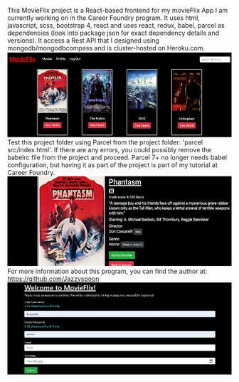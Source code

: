 This MovieFlix project is a React-based frontend for my movieFlix App I am currently working on in the Career Foundry program. It uses html, javascript, scss, bootstrap 4, react and uses react, redux, babel, parcel as dependencies (look into package json for exact dependency details and versions). It access a Rest API that I designed using mongodb/mongodbcompass and is cluster-hosted on Heroku.com.
<img src="https://github.com/Jazzyspoon/myFlix-client/blob/main/movieflixmainpage.png"></img>
Test this project folder using Parcel from the project folder: 'parcel src/index.html'.
If there are any errors, you could possibly remove the babelrc file from the project and proceed. Parcel 7+ no longer needs babel configuration, but having it as part of the project is part of my tutorial at Career Foundry.
<img src="https://github.com/Jazzyspoon/myFlix-client/blob/main/movieflixmoviepage.png"></img>
For more information about this program, you can find the author at: https://github.com/Jazzyspoon
<img src="https://github.com/Jazzyspoon/myFlix-client/blob/main/movieflixregpage.JPG"></img>
